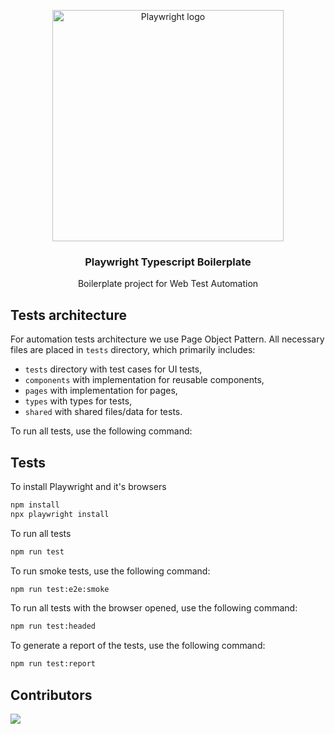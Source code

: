 <p align="center">
<img src="https://upload.wikimedia.org/wikipedia/commons/7/75/Playwright_Logo.svg" alt="Playwright logo" width=370>
<h3 align="center">Playwright Typescript Boilerplate</h3>
<p align="center">
Boilerplate project for Web Test Automation</p>
</p>

## Tests architecture

For automation tests architecture we use Page Object Pattern. All necessary files are placed in `tests` directory, which primarily includes:

- `tests` directory with test cases for UI tests,
- `components` with implementation for reusable components,
- `pages` with implementation for pages,
- `types` with types for tests,
- `shared` with shared files/data for tests.

To run all tests, use the following command:

## Tests

To install Playwright and it's browsers

```bash
npm install
npx playwright install
```

To run all tests

```bash
npm run test
```

To run smoke tests, use the following command:

```bash
npm run test:e2e:smoke
```

To run all tests with the browser opened, use the following command:

```bash
npm run test:headed
```

To generate a report of the tests, use the following command:

```bash
npm run test:report
```

## Contributors

<a href="https://github.com/wasylmowczan/playwright-typescript-boilerplate/graphs/contributors">
  <img src="https://contrib.rocks/image?repo=wasylmowczan/playwright-typescript-boilerplate" />
</a>
